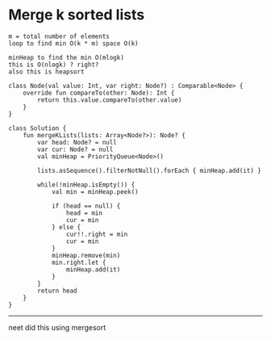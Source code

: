 

# Merge k sorted lists

    m = total number of elements
    loop to find min O(k * m) space O(k)

    minHeap to find the min O(mlogk)
    this is O(nlogk) ? right?
    also this is heapsort

    class Node(val value: Int, var right: Node?) : Comparable<Node> {
        override fun compareTo(other: Node): Int {
            return this.value.compareTo(other.value)
        }
    }
    
    class Solution {
        fun mergeKLists(lists: Array<Node?>): Node? {
            var head: Node? = null
            var cur: Node? = null
            val minHeap = PriorityQueue<Node>()
        
            lists.asSequence().filterNotNull().forEach { minHeap.add(it) }
    
            while(!minHeap.isEmpty()) {
                val min = minHeap.peek()
    
                if (head == null) {
                    head = min
                    cur = min
                } else {
                    cur!!.right = min
                    cur = min
                }
                minHeap.remove(min)
                min.right.let {
                    minHeap.add(it)
                }
            }
            return head
        }
    }

---

neet did this using mergesort